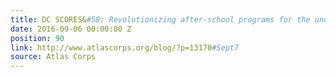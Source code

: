 ```yaml
---
title: DC SCORES&#58; Revolutionizing after-school programs for the underserved
date: 2016-09-06 00:00:00 Z
position: 90
link: http://www.atlascorps.org/blog/?p=13170#Sept7
source: Atlas Corps
---
```


